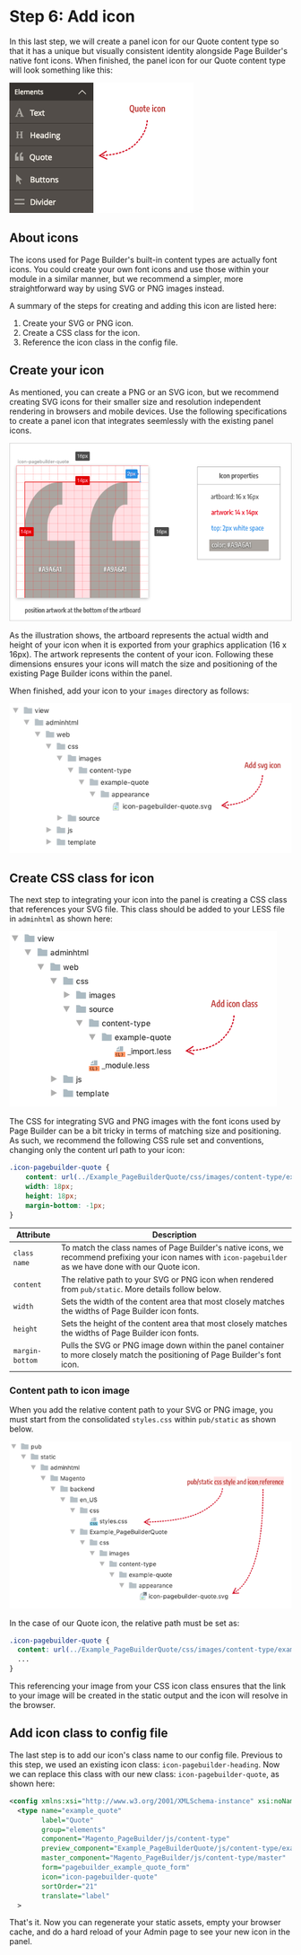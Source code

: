 # Step 6: Add icon

In this last step, we will create a panel icon for our Quote content type so that it has a unique but visually consistent identity alongside Page Builder's native font icons. When finished, the panel icon for our Quote content type will look something like this:

![Create config file](../images/step6-quote-panel-icon.png)

## About icons

The icons used for Page Builder's built-in content types are actually font icons. You could create your own font icons and use those within your module in a similar manner, but we recommend a simpler, more straightforward way by using SVG or PNG images instead.

A summary of the steps for creating and adding this icon are listed here:

1. Create your SVG or PNG icon.
2. Create a CSS class for the icon.
3. Reference the icon class in the config file.

## Create your icon

As mentioned, you can create a PNG or an SVG icon, but we recommend creating SVG icons for their smaller size and resolution independent rendering in browsers and mobile devices. Use the following specifications to create a panel icon that integrates seemlessly with the existing panel icons.

![Create config file](../images/step6-icon-properties.png)

As the illustration shows, the artboard represents the actual width and height of your icon when it is exported from your graphics application (16 x 16px). The artwork represents the content of your icon. Following these dimensions ensures your icons will match the size and positioning of the existing Page Builder icons within the panel.

When finished, add your icon to your `images` directory as follows:

![Create config file](../images/step6-add-icon.png)

## Create CSS class for icon

The next step to integrating your icon into the panel is creating a CSS class that references your SVG file. This class should be added to your LESS file in `adminhtml` as shown here:

![Create config file](../images/step6-icon-style.png)

The CSS for integrating SVG and PNG images with the font icons used by Page Builder can be a bit tricky in terms of matching size and positioning. As such, we recommend the following CSS rule set and conventions, changing only the content url path to your icon:  

```css
.icon-pagebuilder-quote {
    content: url(../Example_PageBuilderQuote/css/images/content-type/example-quote/appearance/icon-pagebuilder-quote.svg);
    width: 18px;
    height: 18px;
    margin-bottom: -1px;
}
```

| Attribute       | Description                                                  |
| --------------- | ------------------------------------------------------------ |
| `class name`    | To match the class names of Page Builder's native icons, we recommend prefixing your icon names with `icon-pagebuilder` as we have done with our Quote icon. |
| `content`       | The relative path to your SVG or PNG icon when rendered from `pub/static`. More details follow below. |
| `width`         | Sets the width of the content area that most closely matches the widths of Page Builder icon fonts. |
| `height`        | Sets the height of the content area that most closely matches the widths of Page Builder icon fonts. |
| `margin-bottom` | Pulls the SVG or PNG image down within the panel container to more closely match the positioning of Page Builder's font icon. |

### Content path to icon image

When you add the relative content path to your SVG or PNG image, you must start from the consolidated `styles.css` within `pub/static` as shown below. 

![Create config file](../images/step6-icon-link-static.png)

In the case of our Quote icon, the relative path must be set as: 

```css
.icon-pagebuilder-quote {
  content: url(../Example_PageBuilderQuote/css/images/content-type/example-quote/appearance/icon-pagebuilder-quote.svg);
  ...
}
```

This referencing your image from your CSS icon class ensures that the link to your image will be created in the static output and the icon will resolve in the browser. 

## Add icon class to config file

The last step is to add our icon's class name to our config file. Previous to this step, we used an existing icon class: `icon-pagebuilder-heading`. Now we can replace this class with our new class: `icon-pagebuilder-quote`, as shown here:  

```xml
<config xmlns:xsi="http://www.w3.org/2001/XMLSchema-instance" xsi:noNamespaceSchemaLocation="urn:magento:module:Magento_PageBuilder:etc/content_type.xsd">
  <type name="example_quote"
        label="Quote"
        group="elements"
        component="Magento_PageBuilder/js/content-type"
        preview_component="Example_PageBuilderQuote/js/content-type/example-quote/preview"
        master_component="Magento_PageBuilder/js/content-type/master"
        form="pagebuilder_example_quote_form"
        icon="icon-pagebuilder-quote"
        sortOrder="21"
        translate="label"
  >
```

That's it. Now you can regenerate your static assets, empty your browser cache, and do a hard reload of your Admin page to see your new icon in the panel. 




